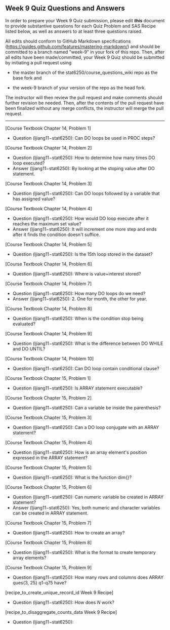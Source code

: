 ## Week 9 Quiz Questions and Answers

In order to prepare your Week 9 Quiz submission, please edit ***this*** document to provide substantive questions for each Quiz Problem and SAS Recipe listed below, as well as answers to at least three questions raised.

All edits should conform to GitHub Markdown specifications (https://guides.github.com/features/mastering-markdown/) and should be committed to a branch named "week-9" in your fork of this repo. Then, after all edits have been made/committed, your Week 9 Quiz should be submitted by initiating a pull request using

- the master branch of the stat6250/course_questions_wiki repo as the base fork and

- the week-9 branch of your version of the repo as the head fork.

The instructor will then review the pull request and make comments should further revision be needed. Then, after the contents of the pull request have been finalized without any merge conflicts, the instructor will merge the pull request.

********************************************************************************



[Course Textbook Chapter 14, Problem 1]
- Question (ljiang11−stat6250): Can DO loops be used in PROC steps?



[Course Textbook Chapter 14, Problem 2]
- Question (ljiang11−stat6250): How to determine how many times DO loop executed?
- Answer (ljiang11−stat6250): By looking at the stoping value after DO statement.



[Course Textbook Chapter 14, Problem 3]
- Question (ljiang11−stat6250): Can DO loops followed by a variable that has assigned value?



[Course Textbook Chapter 14, Problem 4]
- Question (ljiang11−stat6250): How would DO loop execute after it reaches the maximum set value?
- Answer (ljiang11−stat6250): It will increment one more step and ends after it finds the condition doesn't suffice.



[Course Textbook Chapter 14, Problem 5]
- Question (ljiang11−stat6250): Is the 15th loop stored in the dataset?



[Course Textbook Chapter 14, Problem 6]
- Question (ljiang11−stat6250): Where is value+interest stored?



[Course Textbook Chapter 14, Problem 7]
- Question (ljiang11−stat6250): How many DO loops do we need?
- Answer (ljiang11−stat6250): 2. One for month, the other for year.



[Course Textbook Chapter 14, Problem 8]
- Question (ljiang11−stat6250): When is the condition stop being evaluated?



[Course Textbook Chapter 14, Problem 9]
- Question (ljiang11−stat6250): What is the difference between DO WHILE and DO UNTIL?



[Course Textbook Chapter 14, Problem 10]
- Question (ljiang11−stat6250): Can DO loop contain conditional clause?



[Course Textbook Chapter 15, Problem 1]
- Question (ljiang11−stat6250): Is ARRAY statement executable?



[Course Textbook Chapter 15, Problem 2]
- Question (ljiang11−stat6250): Can a variable be inside the parenthesis?



[Course Textbook Chapter 15, Problem 3]
- Question (ljiang11−stat6250): Can a DO loop conjugate with an ARRAY statement?



[Course Textbook Chapter 15, Problem 4]
- Question (ljiang11−stat6250): How is an array element's position expressed in the ARRAY statement?



[Course Textbook Chapter 15, Problem 5]
- Question (ljiang11−stat6250): What is the function dim{}?



[Course Textbook Chapter 15, Problem 6]
- Question (ljiang11−stat6250): Can numeric variable be created in ARRAY statement?
- Answer (ljiang11−stat6250): Yes, both numeric and character variables can be created in ARRAY statement.



[Course Textbook Chapter 15, Problem 7]
- Question (ljiang11−stat6250): How to create an array?



[Course Textbook Chapter 15, Problem 8]
- Question (ljiang11−stat6250): What is the format to create temporary array elements?



[Course Textbook Chapter 15, Problem 9]
- Question (ljiang11−stat6250): How many rows and columns does ARRAY ques{3, 25} q1-q75 have?



[recipe_to_create_unique_record_id Week 9 Recipe]
- Question (ljiang11−stat6250): How does _N_ work?



[recipe_to_disaggregate_counts_data Week 9 Recipe]
- Question (ljiang11−stat6250): 





